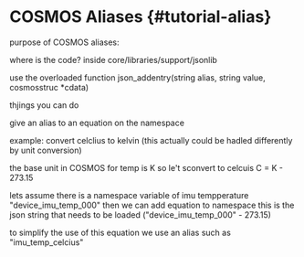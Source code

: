 # COSMOS Aliases {#tutorial-alias}

purpose of COSMOS aliases: 

where is the code?
inside core/libraries/support/jsonlib

use the overloaded function 
json_addentry(string alias, string value, cosmosstruc *cdata)


thjings you can do

give an alias to an equation on the namespace

example: convert celclius to kelvin (this actually could be hadled differently by unit conversion)

the base unit in COSMOS for temp is K so le't sconvert to celcuis
C = K - 273.15

lets assume there is a namespace variable of imu tempperature "device_imu_temp_000"
then we can add equation to namespace
this is the json string that needs to be loaded
(\"device_imu_temp_000\" - 273.15)


to simplify the use of this equation we use an alias such as "imu_temp_celcius"